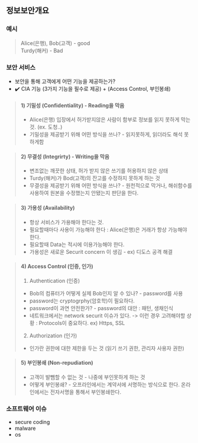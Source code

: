## 정보보안개요
### 예시
> Alice(은행), Bob(고객)  - good <br>
> Turdy(해커) - Bad

### 보안 서비스
- 보안을 통해 고객에게 어떤 기능을 제공하는가? <br>
- :heavy_check_mark: CIA 기능 (3가지 기능을 필수로 제공) + (Access Control, 부인봉쇄)

> #### 1) 기밀성 (Confidentiality) - Reading을 막음
> - Alice(은행) 입장에서 허가받지않은 사람이 함부로 정보를 읽지 못하게 막는 것. (ex. 도청..)
> - 기밀성을 제공받기 위해 어떤 방식을 쓰나? - 읽지못하게, 읽더라도 해석 못하게함
 
> #### 2) 무결성 (Integrirty) - Writing을 막음
> - 변조없는 깨끗한 상태, 허가 받지 않은 쓰기를 허용하지 않은 상태 
> - Turdy(해커)가 Bod(고객)의 잔고를 수정하지 못하게 하는 것
> - 무결성을 제공받기 위해 어떤 방식을 쓰나? - 원천적으로 막거나, 해쉬함수를 사용하여 원본을 수정했는지 안됐는지 판단을 한다.

> #### 3) 가용성 (Availability)
> - 항상 서비스가 가용해야 한다는 것.
> - 필요할때마다 사용이 가능해야 한다 :  Alice(은행)은 거래가 항상 가능해야 한다. 
> - 필요할때 Data는 적시에 이용가능해야 한다.
> - 가용성은 새로운 Securit concern 이 생김 - ex) 디도스 공격 해결 

> #### 4) Access Control (인증, 인가)
> 1) Authentication (인증)
> - Bob의 컴퓨터가 어떻게 실제 Bob인지 알 수 있나? - password를 사용
> - password는 cryptogrphy(암호학)이 필요하다. 
> - password이 과연 안전한가? - password의 대안 : 패턴, 생채인식 
> - 네트워크에서는 network securit 이슈가 있다. -> 이런 경우 고려해야할 상황 : Protocols이 중요하다. ex) Https, SSL
> 2) Authorization (인가)
> - 인가란 권한에 대한 제한을 두는 것 (읽기 쓰기 권한, 관리자 사용자 권한)

> #### 5) 부인봉쇄 (Non-repudiation)
> - 고객이 발뺌할 수 없는 것 - 나중에 부인못하게 하는 것 
> - 어떻게 부인봉쇄? - 오프라인에서는 계약서에 서명하는 방식으로 한다. 온라인에서는 전자서명을 통해서 부인봉쇄한다. 

### 소프트웨어 이슈
- secure coding
- malware
- os
